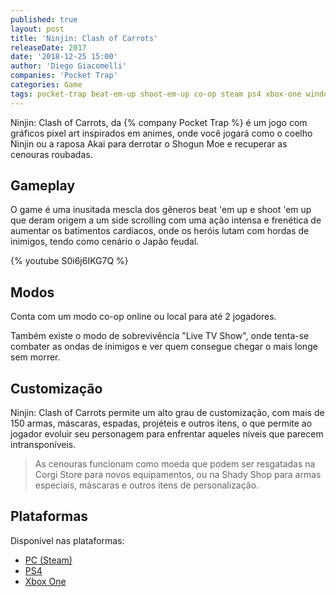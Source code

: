 ```yaml
---
published: true
layout: post
title: 'Ninjin: Clash of Carrots'
releaseDate: 2017
date: '2018-12-25 15:00'
author: 'Diego Giacomelli'
companies: 'Pocket Trap'
categories: Game
tags: pocket-trap beat-em-up shoot-em-up co-op steam ps4 xbox-one windows
---
```

Ninjin: Clash of Carrots, da {% company Pocket Trap %} é um jogo com gráficos pixel art inspirados em animes, onde você jogará como o coelho Ninjin ou a raposa Akai para derrotar o Shogun Moe e recuperar as cenouras roubadas.

## Gameplay
O game é uma inusitada mescla dos gêneros beat 'em up e shoot 'em up que deram origem a um side scrolling com uma ação intensa e frenética de aumentar os batimentos cardíacos, onde os heróis lutam com hordas de inimigos, tendo como cenário o Japão feudal.

{% youtube S0i6j6IKG7Q %}

## Modos
Conta com um modo co-op online ou local para até 2 jogadores.

Também existe o modo de sobrevivência "Live TV Show", onde tenta-se combater as ondas de inimigos e ver quem consegue chegar o mais longe sem morrer.

## Customização
Ninjin: Clash of Carrots permite um alto grau de customização, com mais de 150 armas, máscaras, espadas, projéteis e outros itens, o que permite ao jogador evoluir seu personagem para enfrentar aqueles níveis que parecem intransponíveis.

> As cenouras funcionam como moeda que podem ser resgatadas na Corgi Store para novos equipamentos, ou na Shady Shop para armas especiais, máscaras e outros itens de personalização. 

## Plataformas
Disponível nas plataformas:
* [PC (Steam)](https://store.steampowered.com/app/809870/Ninjin_Clash_of_Carrots/)
* [PS4](https://www.playstation.com/en-us/games/ninjin-clash-of-carrots-ps4/)
* [Xbox One](https://www.microsoft.com/pt-br/p/ninjin-clash-of-carrots/bpn65mshs43g?activetab=pivot:overviewtab)